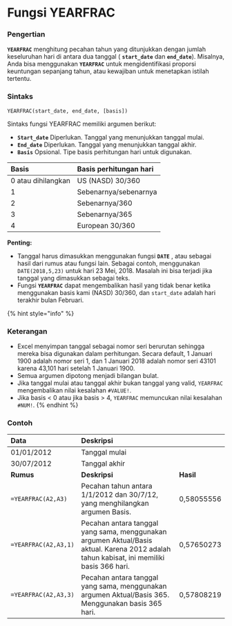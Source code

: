 # Fungsi YEARFRAC

### Pengertian

**`YEARFRAC`** menghitung pecahan tahun yang ditunjukkan dengan jumlah keseluruhan hari di antara dua tanggal \( **`start_date`** dan **`end_date`**\). Misalnya, Anda bisa menggunakan **`YEARFRAC`** untuk mengidentifikasi proporsi keuntungan sepanjang tahun, atau kewajiban untuk menetapkan istilah tertentu.

### Sintaks

`YEARFRAC(start_date, end_date, [basis])`

Sintaks fungsi YEARFRAC memiliki argumen berikut:

* **`Start_date`**    Diperlukan. Tanggal yang menunjukkan tanggal mulai.
* **`End_date`**    Diperlukan. Tanggal yang menunjukkan tanggal akhir.
* **`Basis`**    Opsional. Tipe basis perhitungan hari untuk digunakan.

| **Basis** | **Basis perhitungan hari** |
| :--- | :--- |
| 0 atau dihilangkan | US \(NASD\) 30/360 |
| 1 | Sebenarnya/sebenarnya |
| 2 | Sebenarnya/360 |
| 3 | Sebenarnya/365 |
| 4 | European 30/360 |

**Penting:** 

* Tanggal harus dimasukkan menggunakan fungsi **`DATE`** , atau sebagai hasil dari rumus atau fungsi lain. Sebagai contoh, menggunakan `DATE(2018,5,23)` untuk hari 23 Mei, 2018. Masalah ini bisa terjadi jika tanggal yang dimasukkan sebagai teks.
* Fungsi **`YEARFRAC`** dapat mengembalikan hasil yang tidak benar ketika menggunakan basis kami \(NASD\) 30/360, dan `start_date` adalah hari terakhir bulan Februari.

{% hint style="info" %}
### Keterangan

* Excel menyimpan tanggal sebagai nomor seri berurutan sehingga mereka bisa digunakan dalam perhitungan. Secara default, 1 Januari 1900 adalah nomor seri 1, dan 1 Januari 2018 adalah nomor seri 43101 karena 43,101 hari setelah 1 Januari 1900.
* Semua argumen dipotong menjadi bilangan bulat.
* Jika tanggal mulai atau tanggal akhir bukan tanggal yang valid, `YEARFRAC` mengembalikan nilai kesalahan `#VALUE!`.
* Jika basis &lt; 0 atau jika basis &gt; 4, `YEARFRAC` memuncukan nilai kesalahan `#NUM!`.
{% endhint %}

### Contoh

| **Data** | **Deskripsi** |  |
| :--- | :--- | :--- |
| 01/01/2012 | Tanggal mulai |  |
| 30/07/2012 | Tanggal akhir |  |
| **Rumus** | **Deskripsi** | **Hasil** |
| `=YEARFRAC(A2,A3)` | Pecahan tahun antara 1/1/2012 dan 30/7/12, yang menghilangkan argumen Basis. | 0,58055556 |
| `=YEARFRAC(A2,A3,1)` | Pecahan antara tanggal yang sama, menggunakan argumen Aktual/Basis aktual. Karena 2012 adalah tahun kabisat, ini memiliki basis 366 hari. | 0,57650273 |
| `=YEARFRAC(A2,A3,3)` | Pecahan antara tanggal yang sama, menggunakan argumen Aktual/Basis 365. Menggunakan basis 365 hari. | 0,57808219 |

